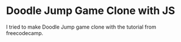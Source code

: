 # Doodle Jump Game Clone with JS

I tried to make Doodle Jump game clone with the tutorial from freecodecamp.
